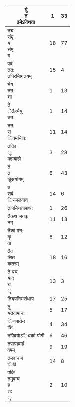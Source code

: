 | युे<br/>त<br/>इमेऽविथता            | 1   | 33  |
| ---------------------------------- | --- | --- |
| तच<br/>संमृ<br/>य<br/>संमृ<br/>य   | 18  | 77  |
| पदं<br/>तत:<br/>तपिरमािगतयम्       | 15  | 4   |
| भेय<br/>तत:<br/>शा                 | 1   | 13  |
| ते<br/>ेतैहयैयु<br/>तत:            | 1   | 14  |
| तत:<br/>स<br/>िवमयािव:             | 11  | 14  |
| तविव<br/>ु<br/>महाबाहो             | 3   | 28  |
| तं<br/>त<br/>बुिसंयोगम्            | 6   | 43  |
| त<br/>सवं<br/>िनमलवात्             | 14  | 6   |
| तापयिथतापाथ:                       | 1   | 26  |
| तैकथं जगकृ<br/>नम्                 | 11  | 13  |
| तैकां मन:<br/>कृ<br/>वा            | 6   | 12  |
| तैवं<br/>सित<br/>कतरम्             | 18  | 16  |
| तें यच<br/>याद<br/>च<br/>ृ         | 13  | 3   |
| तिदयनिभसंधाय                       | 17  | 25  |
| तु<br/>यतदामान:                    | 5   | 17  |
| िणपातेन<br/>तिि                    | 4   | 34  |
| तपिवयोऽिधको योगी                   | 6   | 46  |
| तपायहमहं<br/>वषम्                  | 9   | 19  |
| तमवानजं<br/>िवि                    | 14  | 8   |
| षीके<br/>तमुवाच<br/>ह<br/>श:<br/>ृ | 2   | 10  |
